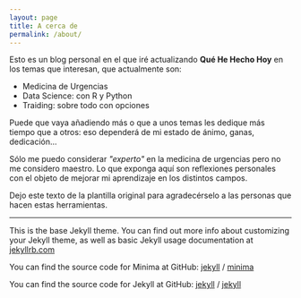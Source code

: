 ```yaml
---
layout: page
title: A cerca de
permalink: /about/
---
```


Esto es un blog personal en el que iré actualizando **Qué He Hecho Hoy** en los temas que interesan, que actualmente son:

* Medicina de Urgencias
* Data Science: con R y Python
* Traiding: sobre todo con opciones

Puede que vaya añadiendo más o que a unos temas les dedique más tiempo que a otros: eso dependerá de mi estado de ánimo, ganas, dedicación...

Sólo me puedo considerar *"experto"* en la medicina de urgencias pero no me considero maestro. Lo que exponga aquí son reflexiones personales con el objeto de mejorar mi aprendizaje en los distintos campos.

Dejo este texto de la plantilla original para agradecérselo a las personas que hacen estas herramientas.

___

This is the base Jekyll theme. You can find out more info about customizing your Jekyll theme, as well as basic Jekyll usage documentation at [jekyllrb.com](https://jekyllrb.com/)

You can find the source code for Minima at GitHub:
[jekyll][jekyll-organization] /
[minima](https://github.com/jekyll/minima)

You can find the source code for Jekyll at GitHub:
[jekyll][jekyll-organization] /
[jekyll](https://github.com/jekyll/jekyll)


[jekyll-organization]: https://github.com/jekyll
